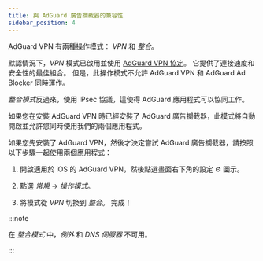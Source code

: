 ```yaml
---
title: 與 AdGuard 廣告攔截器的兼容性
sidebar_position: 4
---
```


AdGuard VPN 有兩種操作模式： *VPN* 和 *整合*。

默認情況下，*VPN* 模式已啟用並使用 [AdGuard VPN 協定](/general/adguard-vpn-protocol)。 它提供了連接速度和安全性的最佳組合。 但是，此操作模式不允許 AdGuard VPN 和 AdGuard Ad Blocker 同時運作。

*整合模式*反過來，使用 IPsec 協議，這使得 AdGuard 應用程式可以協同工作。

如果您在安裝 AdGuard VPN 時已經安裝了 AdGuard 廣告攔截器，此模式將自動開啟並允許您同時使用我們的兩個應用程式。

如果您先安裝了 AdGuard VPN，然後才決定嘗試 AdGuard 廣告攔截器，請按照以下步驟一起使用兩個應用程式：

1. 開啟適用於 iOS 的 AdGuard VPN，然後點選畫面右下角的設定 ⚙ 圖示。

2. 點選 *常規* → *操作模式*。

3. 將模式從 *VPN* 切換到 *整合*。 完成！

:::note

在 *整合模式* 中，*例外* 和 *DNS 伺服器* 不可用。

:::
